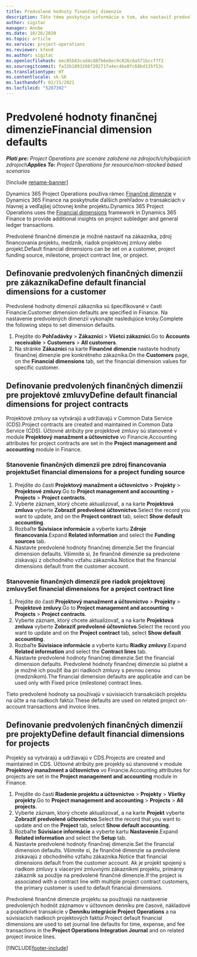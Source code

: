 ```yaml
---
title: Predvolené hodnoty finančnej dimenzie
description: Táto téma poskytuje informácie o tom, ako nastaviť predvolené hodnoty finančnej dimenzie.
author: sigitac
manager: Annbe
ms.date: 10/26/2020
ms.topic: article
ms.service: project-operations
ms.reviewer: kfend
ms.author: sigitac
ms.openlocfilehash: eec85b83cad4cd8fb6e0ec9c026c6a571bccf7f2
ms.sourcegitcommit: fa32b1893286f20271fa4ec4be8fc68bd135f53c
ms.translationtype: HT
ms.contentlocale: sk-SK
ms.lasthandoff: 02/15/2021
ms.locfileid: "5287392"
---
```

# <a name="financial-dimension-defaults"></a><span data-ttu-id="e58e9-103">Predvolené hodnoty finančnej dimenzie</span><span class="sxs-lookup"><span data-stu-id="e58e9-103">Financial dimension defaults</span></span>

<span data-ttu-id="e58e9-104">_**Platí pre:** Project Operations pre scenáre založené na zdrojoch/chýbajúcich zdrojoch_</span><span class="sxs-lookup"><span data-stu-id="e58e9-104">_**Applies To:** Project Operations for resource/non-stocked based scenarios_</span></span>

[!include [rename-banner](~/includes/cc-data-platform-banner.md)]

<span data-ttu-id="e58e9-105">Dynamics 365 Project Operations používa rámec [Finančné dimenzie](https://docs.microsoft.com/dynamics365/finance/general-ledger/financial-dimensions) v Dynamics 365 Finance na poskytnutie ďalších prehľadov o transakciách v hlavnej a vedľajšej účtovnej knihe projektu.</span><span class="sxs-lookup"><span data-stu-id="e58e9-105">Dynamics 365 Project Operations uses the [Financial dimensions](https://docs.microsoft.com/dynamics365/finance/general-ledger/financial-dimensions) framework in Dynamics 365 Finance to provide additional insights on project subledger and general ledger transactions.</span></span>

<span data-ttu-id="e58e9-106">Predvolené finančné dimenzie je možné nastaviť na zákazníka, zdroj financovania projektu, medzník, riadok projektovej zmluvy alebo projekt.</span><span class="sxs-lookup"><span data-stu-id="e58e9-106">Default financial dimensions can be set on a customer, project funding source, milestone, project contract line, or project.</span></span>

## <a name="define-default-financial-dimensions-for-a-customer"></a><span data-ttu-id="e58e9-107">Definovanie predvolených finančných dimenzií pre zákazníka</span><span class="sxs-lookup"><span data-stu-id="e58e9-107">Define default financial dimensions for a customer</span></span>

<span data-ttu-id="e58e9-108">Predvolené hodnoty dimenzií zákazníka sú špecifikované v časti Financie.</span><span class="sxs-lookup"><span data-stu-id="e58e9-108">Customer dimension defaults are specified in Finance.</span></span> <span data-ttu-id="e58e9-109">Na nastavenie predvolených dimenzií vykonajte nasledujúce kroky.</span><span class="sxs-lookup"><span data-stu-id="e58e9-109">Complete the following steps to set dimension defaults.</span></span>

1. <span data-ttu-id="e58e9-110">Prejdite do **Pohľadávky** > **Zákazníci** > **Všetci zákazníci**.</span><span class="sxs-lookup"><span data-stu-id="e58e9-110">Go to **Accounts receivable** > **Customers** > **All customers**.</span></span>
2. <span data-ttu-id="e58e9-111">Na stránke **Zákazníci** na karte **Finančné dimenzie** nastavte hodnoty finančnej dimenzie pre konkrétneho zákazníka.</span><span class="sxs-lookup"><span data-stu-id="e58e9-111">On the **Customers** page, on the **Financial dimensions** tab, set the financial dimension values for specific customer.</span></span>

## <a name="define-default-financial-dimensions-for-project-contracts"></a><span data-ttu-id="e58e9-112">Definovanie predvolených finančných dimenzií pre projektové zmluvy</span><span class="sxs-lookup"><span data-stu-id="e58e9-112">Define default financial dimensions for project contracts</span></span>

<span data-ttu-id="e58e9-113">Projektové zmluvy sa vytvárajú a udržiavajú v Common Data Service (CDS).</span><span class="sxs-lookup"><span data-stu-id="e58e9-113">Project contracts are created and maintained in Common Data Service (CDS).</span></span> <span data-ttu-id="e58e9-114">Účtovné atribúty pre projektové zmluvy sú stanovené v module **Projektový manažment a účtovníctvo** vo Financie.</span><span class="sxs-lookup"><span data-stu-id="e58e9-114">Accounting attributes for project contracts are set in the **Project management and accounting** module in Finance.</span></span>

### <a name="set-financial-dimensions-for-a-project-funding-source"></a><span data-ttu-id="e58e9-115">Stanovenie finančných dimenzií pre zdroj financovania projektu</span><span class="sxs-lookup"><span data-stu-id="e58e9-115">Set financial dimensions for a project funding source</span></span>

1. <span data-ttu-id="e58e9-116">Prejdite do časti **Projektový manažment a účtovníctvo** > **Projekty** > **Projektové zmluvy**.</span><span class="sxs-lookup"><span data-stu-id="e58e9-116">Go to **Project management and accounting** > **Projects** > **Project contracts**.</span></span>
2. <span data-ttu-id="e58e9-117">Vyberte záznam, ktorý chcete aktualizovať, a na karte **Projektová zmluva** vyberte **Zobraziť predvolené účtovníctvo**.</span><span class="sxs-lookup"><span data-stu-id="e58e9-117">Select the record you want to update, and on the **Project contract** tab, select **Show default accounting**.</span></span>
3. <span data-ttu-id="e58e9-118">Rozbaľte **Súvisiace informácie** a vyberte kartu **Zdroje financovania**.</span><span class="sxs-lookup"><span data-stu-id="e58e9-118">Expand **Related information** and select the **Funding sources** tab.</span></span>
4. <span data-ttu-id="e58e9-119">Nastavte predvolené hodnoty finančnej dimenzie.</span><span class="sxs-lookup"><span data-stu-id="e58e9-119">Set the financial dimension defaults.</span></span> <span data-ttu-id="e58e9-120">Všimnite si, že finančné dimenzie sa predvolene získavajú z obchodného vzťahu zákazníka.</span><span class="sxs-lookup"><span data-stu-id="e58e9-120">Notice that the financial dimensions default from the customer account.</span></span>

### <a name="set-financial-dimensions-for-a-project-contract-line"></a><span data-ttu-id="e58e9-121">Stanovenie finančných dimenzií pre riadok projektovej zmluvy</span><span class="sxs-lookup"><span data-stu-id="e58e9-121">Set financial dimensions for a project contract line</span></span>

1. <span data-ttu-id="e58e9-122">Prejdite do časti **Projektový manažment a účtovníctvo** > **Projekty** > **Projektové zmluvy**.</span><span class="sxs-lookup"><span data-stu-id="e58e9-122">Go to **Project management and accounting** > **Projects** > **Project contracts**.</span></span>
2. <span data-ttu-id="e58e9-123">Vyberte záznam, ktorý chcete aktualizovať, a na karte **Projektová zmluva** vyberte **Zobraziť predvolené účtovníctvo**.</span><span class="sxs-lookup"><span data-stu-id="e58e9-123">Select the record you want to update and on the **Project contract** tab, select **Show default accounting**.</span></span>
3. <span data-ttu-id="e58e9-124">Rozbaľte **Súvisiace informácie** a vyberte kartu **Riadky zmluvy**.</span><span class="sxs-lookup"><span data-stu-id="e58e9-124">Expand **Related information** and select the **Contract lines** tab.</span></span>
4. <span data-ttu-id="e58e9-125">Nastavte predvolené hodnoty finančnej dimenzie.</span><span class="sxs-lookup"><span data-stu-id="e58e9-125">Set the financial dimension defaults.</span></span> <span data-ttu-id="e58e9-126">Predvolené hodnoty finančnej dimenzie sú platné a je možné ich použiť iba pri riadkoch zmluvy s pevnou cenou (medzníkom).</span><span class="sxs-lookup"><span data-stu-id="e58e9-126">The financial dimension defaults are applicable and can be used only with Fixed price (milestone) contract lines.</span></span>

<span data-ttu-id="e58e9-127">Tieto predvolené hodnoty sa používajú v súvisiacich transakciách projektu na účte a na riadkoch faktúr.</span><span class="sxs-lookup"><span data-stu-id="e58e9-127">These defaults are used on related project on-account transactions and invoice lines.</span></span>

## <a name="define-default-financial-dimensions-for-projects"></a><span data-ttu-id="e58e9-128">Definovanie predvolených finančných dimenzií pre projekty</span><span class="sxs-lookup"><span data-stu-id="e58e9-128">Define default financial dimensions for projects</span></span>

<span data-ttu-id="e58e9-129">Projekty sa vytvárajú a udržiavajú v CDS.</span><span class="sxs-lookup"><span data-stu-id="e58e9-129">Projects are created and maintained in CDS.</span></span> <span data-ttu-id="e58e9-130">Účtovné atribúty pre projekty sú stanovené v module **Projektový manažment a účtovníctvo** vo Financie.</span><span class="sxs-lookup"><span data-stu-id="e58e9-130">Accounting attributes for projects are set in the **Project management and accounting** module in Finance.</span></span>

1. <span data-ttu-id="e58e9-131">Prejdite do časti **Riadenie projektu a účtovníctvo** > **Projekty** > **Všetky projekty**.</span><span class="sxs-lookup"><span data-stu-id="e58e9-131">Go to **Project management and accounting** > **Projects** > **All projects**.</span></span>
2. <span data-ttu-id="e58e9-132">Vyberte záznam, ktorý chcete aktualizovať, a na karte **Projekt** vyberte **Zobraziť predvolené účtovníctvo**.</span><span class="sxs-lookup"><span data-stu-id="e58e9-132">Select the record that you want to update and on the **Project** tab, select **Show default accounting**.</span></span>
3. <span data-ttu-id="e58e9-133">Rozbaľte **Súvisiace informácie** a vyberte kartu **Nastavenie**.</span><span class="sxs-lookup"><span data-stu-id="e58e9-133">Expand **Related information** and select the **Setup** tab.</span></span>
4. <span data-ttu-id="e58e9-134">Nastavte predvolené hodnoty finančnej dimenzie.</span><span class="sxs-lookup"><span data-stu-id="e58e9-134">Set the financial dimension defaults.</span></span> <span data-ttu-id="e58e9-135">Všimnite si, že finančné dimenzie sa predvolene získavajú z obchodného vzťahu zákazníka.</span><span class="sxs-lookup"><span data-stu-id="e58e9-135">Notice that financial dimensions default from the customer account.</span></span> <span data-ttu-id="e58e9-136">Ak je projekt spojený s riadkom zmluvy s viacerými zmluvnými zákazníkmi projektu, primárny zákazník sa použije na predvolené finančné dimenzie.</span><span class="sxs-lookup"><span data-stu-id="e58e9-136">If the project is associated with a contract line with multiple project contract customers, the primary customer is used to default financial dimensions.</span></span>

<span data-ttu-id="e58e9-137">Predvolené finančné dimenzie projektu sa používajú na nastavenie predvolených hodnôt záznamov v účtovnom denníku pre časové, nákladové a poplatkové transakcie v **Denníku integrácie Project Operations** a na súvisiacich riadkoch projektových faktúr.</span><span class="sxs-lookup"><span data-stu-id="e58e9-137">Project default financial dimensions are used to set journal line defaults for time, expense, and fee transactions in the **Project Operations Integration Journal** and on related project invoice lines.</span></span>


[!INCLUDE[footer-include](../includes/footer-banner.md)]